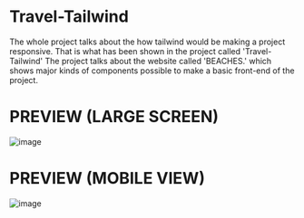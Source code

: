 # Travel-Tailwind
The whole project talks about the how tailwind would be making a project responsive.
That is what has been shown in the project called 'Travel-Tailwind'
The project talks about the website called 'BEACHES.' which shows major kinds of components possible to make a basic front-end of the project.

# PREVIEW (LARGE SCREEN)
![image](https://user-images.githubusercontent.com/91537487/222448500-ed1912a2-9844-42be-af8a-faed508e1c07.png)

# PREVIEW (MOBILE VIEW)
![image](https://user-images.githubusercontent.com/91537487/222448771-a5d787cb-41a9-42f2-8dca-d97472a69169.png)


